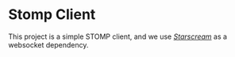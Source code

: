 # Stomp Client
This project is a simple STOMP client,
and we use [_Starscream_](https://github.com/daltoniam/starscream) as a websocket dependency.

